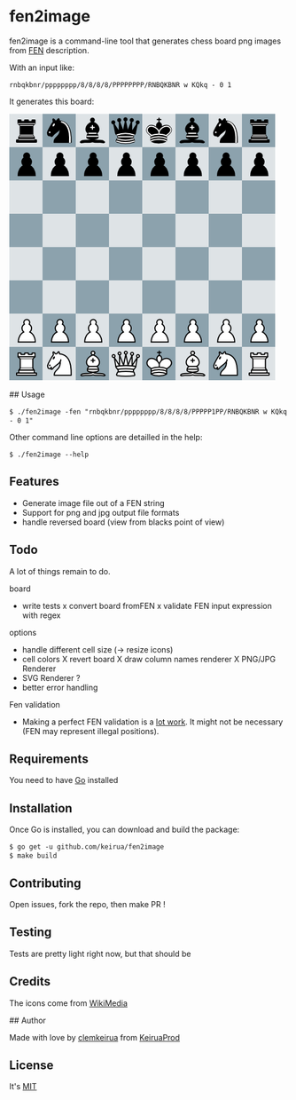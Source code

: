 # fen2image

fen2image is a command-line tool that generates chess board png images from [FEN](https://en.wikipedia.org/wiki/Forsyth%E2%80%93Edwards_Notation) description.

With an input like:

    rnbqkbnr/pppppppp/8/8/8/8/PPPPPPPP/RNBQKBNR w KQkq - 0 1

It generates this board:

![](doc/sample-output.png)

## Usage

	$ ./fen2image -fen "rnbqkbnr/pppppppp/8/8/8/8/PPPPP1PP/RNBQKBNR w KQkq - 0 1"

Other command line options are detailled in the help:

	$ ./fen2image --help

## Features

 - Generate image file out of a FEN string
 - Support for png and jpg output file formats
 - handle reversed board (view from blacks point of view)

## Todo

A lot of things remain to do.

board

 - write tests
 x convert board fromFEN
 x validate FEN input expression with regex

options
 - handle different cell size (-> resize icons)
 - cell colors
 X revert board
 X draw column names
renderer
 X PNG/JPG Renderer
 - SVG Renderer ?
 - better error handling

Fen validation
 - Making a perfect FEN validation is a [lot work](http://chess.stackexchange.com/questions/1482/how-to-know-when-a-fen-position-is-legal). It might not be necessary (FEN may represent illegal positions).

## Requirements

You need to have [Go](https://golang.org/doc/install) installed

## Installation

Once Go is installed, you can download and build the package:

	$ go get -u github.com/keirua/fen2image
	$ make build

## Contributing

Open issues, fork the repo, then make PR !

## Testing

Tests are pretty light right now, but that should be 

## Credits

The icons come from [WikiMedia](https://commons.wikimedia.org/wiki/Category:PNG_chess_pieces/Standard_transparent)

## Author

Made with love by [clemkeirua](https://twitter.com/clemkeirua) from [KeiruaProd](https://www.keiruaprod.fr)

## License

It's [MIT](LICENSE)